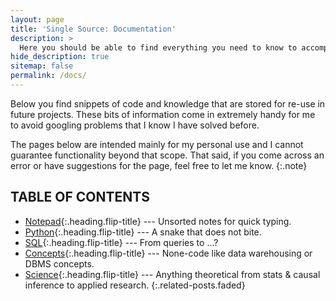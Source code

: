 ```yaml
---
layout: page
title: 'Single Source: Documentation'
description: >
  Here you should be able to find everything you need to know to accomplish the most common tasks when blogging with Hydejack.
hide_description: true
sitemap: false
permalink: /docs/
---
```

<!-- 0. this unordered seed list will be replaced by toc as unordered list
{:toc} -->

Below you find snippets of code and knowledge that are stored for re-use in future projects. These bits of information come in extremely handy for me to avoid googling problems that I know I have solved before. 

The pages below are intended mainly for my personal use and I cannot guarantee functionality beyond that scope. That said, if you come across an error or have suggestions for the page, feel free to let me know. 
{:.note}

## TABLE OF CONTENTS
* [Notepad]{:.heading.flip-title} --- Unsorted notes for quick typing.
* [Python]{:.heading.flip-title} --- A snake that does not bite.
* [SQL]{:.heading.flip-title} --- From queries to ...?
* [Concepts]{:.heading.flip-title} --- None-code like data warehousing or DBMS concepts.
* [Science]{:.heading.flip-title} --- Anything theoretical from stats & causal inference to applied research.
{:.related-posts.faded}

[Notepad]: notes.md
[Python]: py.md
[SQL]: SQL.md
[Concepts]: concepts.md
[Science]: science.md

